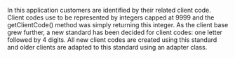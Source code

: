 In this application customers are identified by their related client code. Client codes use to be represented by integers capped at 9999 and the getClientCode() method was simply returning this integer. As the client base grew further, a new standard has been decided for client codes: one letter followed by 4 digits. All new client codes are created using this standard and older clients are adapted to this standard using an adapter class.
